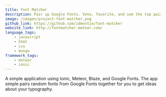 ```yaml
---
title: Font Matcher
description: Pair up Google Fonts. Vote, favorite, and see the top pairs.
image: /images/project-font-matcher.png
github_link: https://github.com/idmontie/font-matcher
website_link: http://fontmatcher.meteor.com/
language_tags:
    - javascript
    - html
    - css
    - mongo
framework_tags:
    - meteor
    - ionic
---
```


A simple application using Ionic, Meteor, Blaze, and Google Fonts. The app simple pairs random fonts from Google Fonts together for you to get ideas about your typography.
